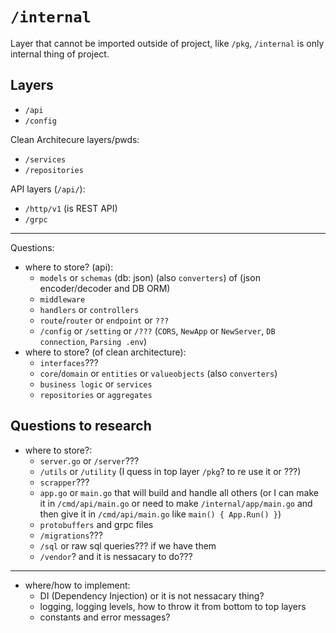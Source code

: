 # `/internal`

Layer that cannot be imported outside of project, like `/pkg`, `/internal` is only internal thing of project.

## Layers

- `/api`
- `/config`

Clean Architecure layers/pwds:

- `/services`
- `/repositories`

API layers (`/api/`):

- `/http/v1` (is REST API)
- `/grpc`

---

Questions:

- where to store? (api):
    - `models` or `schemas` (db: json) (also `converters`) of (json encoder/decoder and DB ORM)
    - `middleware`
    - `handlers` or `controllers`
    - `route`/`router` or `endpoint` or `???`
    - `/config` or `/setting` or `/???` (`CORS`, `NewApp` or `NewServer`, `DB connection`, `Parsing .env`)
- where to store? (of clean architecture):
    - `interfaces`???
    - `core`/`domain` or `entities` or `valueobjects` (also `converters`)
    - `business logic` or `services`
    - `repositories` or `aggregates`

## Questions to research

- where to store?:
    - `server.go` or `/server`???
    - `/utils` or `/utility` (I quess in top layer `/pkg`? to re use it or ???)
    - `scrapper`???
    - `app.go` or `main.go` that will build and handle all others (or I can make it in `/cmd/api/main.go` or need to make `/internal/app/main.go` and then give it in `/cmd/api/main.go` like `main() { App.Run() }`)
    - `protobuffers` and grpc files
    - `/migrations`???
    - `/sql` or raw sql queries??? if we have them
    - `/vendor`? and it is nessacary to do???

---

- where/how to implement:
    - DI (Dependency Injection) or it is not nessacary thing?
    - logging, logging levels, how to throw it from bottom to top layers
    - constants and error messages?
